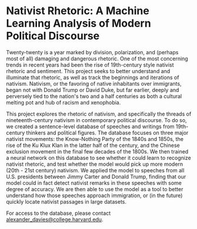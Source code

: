 # Nativist Rhetoric: A Machine Learning Analysis of Modern Political Discourse

Twenty-twenty is a year marked by division, polarization, and (perhaps most of all) damaging and dangerous rhetoric. One of the most concerning trends in recent years had been the rise of 19th-century style nativist rhetoric and sentiment. This project seeks to better understand and illuminate that rhetoric, as well as track the beginnings and iterations of nativism. Nativism, or the favoring of native inhabitants over immigrants, began not with Donald Trump or David Duke, but far earlier, deeply and perversely tied to the nation's two and a half centuries as both a cultural melting pot and hub of racism and xenophobia. 

This project explores the rhetoric of nativism, and specifically the threads of nineteenth-century nativism in contemporary political discourse. To do so, we created a sentence-level database of speeches and writings from 19th-century thinkers and political figures. The database focuses on three major nativist movements: the Know-Nothing Party of the 1840s and 1850s, the rise of the Ku Klux Klan in the latter half of the century, and the Chinese exclusion movement in the final few decades of the 1800s. We then trained a neural network on this database to see whether it could learn to recognize nativist rhetoric, and test whether the model would pick up more modern (20th - 21st century) nativism. We applied the model to speeches from all U.S. presidents between Jimmy Carter and Donald Trump, finding that our model could in fact detect nativist remarks in these speeches with some degree of accuracy. We are then able to use the model as a tool to better understand how those speeches approach immigration, or (in the future) quickly locate nativist passages in large datasets.

For access to the database, please contact alexander_davies@college.harvard.edu.
